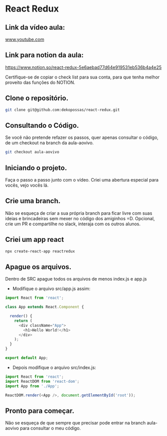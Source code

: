 # React Redux

## Link da vídeo aula:
www.youtube.com

## Link para notion da aula:
https://www.notion.so/react-redux-5e6aebad77d64e919531eb536b4a4e25


Certifique-se de copiar o check list para sua conta, para que tenha melhor proveito das funções do NOTION.

## Clone o repositório.
```bash
git clone git@github.com:dekopossas/react-redux.git
```

## Consultando o Código.

Se você não pretende refazer os passos, quer apenas consultar o código, de um checkout na branch da aula-aovivo.
```bash
git checkout aula-aovivo
```

## Iniciando o projeto.
Faça o passo a passo junto com o vídeo. Criei uma abertura especial para vocês, vejo vocês lá.


## Crie uma branch.
Não se esqueça de criar a sua própria branch para ficar livre com suas ideias e brincadeiras sem mexer
no código dos amiginhos =D.
Opcional, crie um PR e compartilhe no slack, interaja com os outros alunos.

## Criei um app react
```bash
npx create-react-app reactredux
```

## Apague os arquivos.
Dentro de SRC apague todos os arquivos de menos index.js e app.js

- Modifique o arquivo src/app.js assim:

```javascript
import React from 'react';

class App extends React.Component {

  render() {
    return (
      <div className="App">
        <h1>Hello World!</h1>
      </div>
    );
  }
}

export default App;
```

- Depois modifique o arquivo src/index.js:

```javascript
import React from 'react';
import ReactDOM from 'react-dom';
import App from './App';

ReactDOM.render(<App />, document.getElementById('root'));
```
## Pronto para começar.

Não se esqueça de que sempre que precisar pode entrar na branch aula-aovivo para consultar o meu código.
